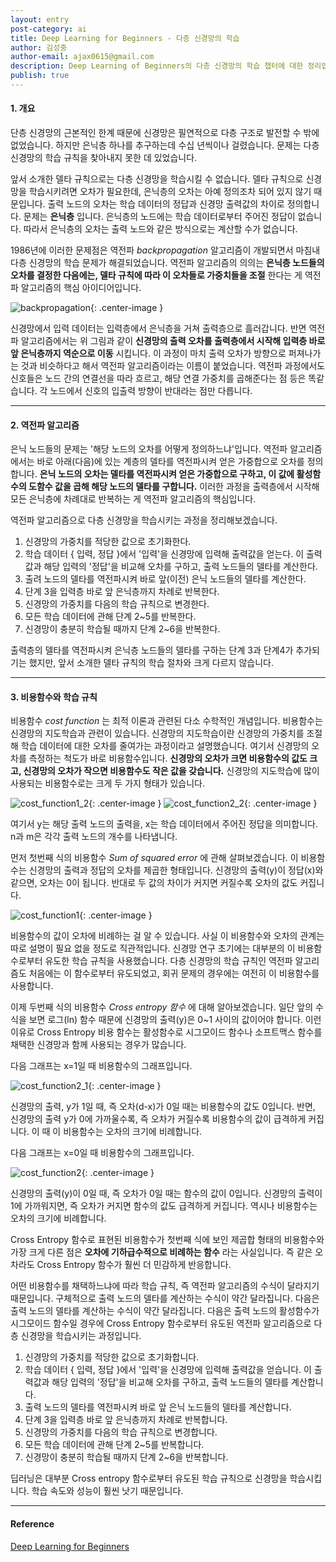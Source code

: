 ```yaml
---
layout: entry
post-category: ai
title: Deep Learning for Beginners - 다층 신경망의 학습
author: 김성중
author-email: ajax0615@gmail.com
description: Deep Learning of Beginners의 다층 신경망의 학습 챕터에 대한 정리입니다.
publish: true
---
```


#### 1. 개요
단층 신경망의 근본적인 한계 때문에 신경망은 필연적으로 다층 구조로 발전할 수 밖에 없었습니다. 하지만 은닉층 하나를 추구하는데 수십 년씩이나 걸렸습니다. 문제는 다층 신경망의 학습 규칙을 찾아내지 못한 데 있었습니다.

앞서 소개한 델타 규칙으로는 다층 신경망을 학습시킬 수 없습니다. 델타 규칙으로 신경망을 학습시키려면 오차가 필요한데, 은닉층의 오차는 아예 정의조차 되어 있지 않기 때문입니다. 출력 노드의 오차는 학습 데이터의 정답과 신경망 출력값의 차이로 정의합니다. 문제는 **은닉층** 입니다. 은닉층의 노드에는 학습 데이터로부터 주어진 정답이 없습니다. 따라서 은닉층의 오차는 출력 노드와 같은 방식으로는 계산할 수가 없습니다.

1986년에 이러한 문제점은 역전파 *backpropagation* 알고리즘이 개발되면서 마침내 다층 신경망의 학습 문제가 해결되었습니다. 역전파 알고리즘의 의의는 **은닉층 노드들의 오차를 결정한 다음에는, 델타 규칙에 따라 이 오차들로 가중치들을 조절** 한다는 게 역전파 알고리즘의 핵심 아이디어입니다.

![backpropagation](/images/2017/04/13/backpropagation.png "backpropagation"){: .center-image }

신경망에서 입력 데이터는 입력층에서 은닉층을 거쳐 출력층으로 흘러갑니다. 반면 역전파 알고리즘에서는 위 그림과 같이 **신경망의 출력 오차를 출력층에서 시작해 입력층 바로 앞 은닉층까지 역순으로 이동** 시킵니다. 이 과정이 마치 출력 오차가 방향으로 퍼져나가는 것과 비슷하다고 해서 역전파 알고리즘이라는 이름이 붙었습니다. 역전파 과정에서도 신호들은 노드 간의 연결선을 따라 흐르고, 해당 연결 가중치를 곱해준다는 점 등은 똑같습니다. 각 노드에서 신호의 입출력 방향이 반대라는 점만 다릅니다.

---

#### 2. 역전파 알고리즘
은닉 노드들의 문제는 '해당 노드의 오차를 어떻게 정의하느냐'입니다. 역전파 알고리즘에서는 바로 아래(다음)에 있는 계층의 델타를 역전파시켜 얻은 가중합으로 오차를 정의합니다. **은닉 노드의 오차는 델타를 역전파시켜 얻은 가중합으로 구하고, 이 값에 활성함수의 도함수 값을 곱해 해당 노드의 델타를 구합니다.** 이러한 과정을 출력층에서 시작해 모든 은닉층에 차례대로 반복하는 게 역전파 알고리즘의 핵심입니다.

역전파 알고리즘으로 다층 신경망을 학습시키는 과정을 정리해보겠습니다.

1. 신경망의 가중치를 적당한 값으로 초기화한다.
2. 학습 데이터 { 입력, 정답 }에서 '입력'을 신경망에 입력해 출력값을 얻는다. 이 출력값과 해당 입력의 '정답'을 비교해 오차를 구하고, 출력 노드들의 델타를 계산한다.
3. 출려 노드의 델타를 역전파시켜 바로 앞(이전) 은닉 노드들의 델타를 계산한다.
4. 단계 3을 입력층 바로 앞 은닉층까지 차례로 반복한다.
5. 신경망의 가중치를 다음의 학습 규칙으로 변경한다.
6. 모든 학습 데이터에 관해 단계 2~5를 반복한다.
7. 신경망이 충분히 학습될 때까지 단계 2~6을 반복한다.

출력층의 델타를 역전파시켜 은닉층 노드들의 델타를 구하는 단계 3과 단계4가 추가되기는 했지만, 앞서 소개한 델타 규칙의 학습 절차와 크게 다르지 않습니다.

---

#### 3. 비용함수와 학습 규칙
비용함수 *cost function* 는 최적 이론과 관련된 다소 수학적인 개념입니다. 비용함수는 신경망의 지도학습과 관련이 있습니다. 신경망의 지도학습이란 신경망의 가중치를 조절해 학습 데이터에 대한 오차를 줄여가는 과정이라고 설명했습니다. 여기서 신경망의 오차를 측정하는 척도가 바로 비용함수입니다. **신경망의 오차가 크면 비용함수의 값도 크고, 신경망의 오차가 작으면 비용함수도 작은 값을 갖습니다.** 신경망의 지도학습에 많이 사용되는 비용함수로는 크게 두 가지 형태가 있습니다.

![cost_function1_2](/images/2017/04/13/cost_function1_1.png "cost_function1"){: .center-image }
![cost_function2_2](/images/2017/04/13/cost_function2_2.png "cost_function2"){: .center-image }

여기서 y는 해당 출력 노드의 출력을, x는 학습 데이터에서 주어진 정답을 의미합니다. n과 m은 각각 출력 노드의 개수를 나타냅니다.

먼저 첫번째 식의 비용함수 *Sum of squared error* 에 관해 살펴보겠습니다. 이 비용함수는 신경망의 출력과 정답의 오차를 제곱한 형태입니다. 신경망의 출력(y)이 정답(x)와 같으면, 오차는 0이 됩니다. 반대로 두 값의 차이가 커지면 커질수록 오차의 값도 커집니다.

![cost_function1](/images/2017/04/13/cost_function1.png "cost_function1"){: .center-image }

비용함수의 값이 오차에 비례하는 걸 알 수 있습니다. 사실 이 비용함수와 오차의 관계는 따로 설명이 필요 없을 정도로 직관적입니다. 신경망 연구 초기에는 대부분의 이 비용함수로부터 유도한 학습 규칙을 사용했습니다. 다층 신경망의 학습 규칙인 역전파 알고리즘도 처음에는 이 함수로부터 유도되었고, 회귀 문제의 경우에는 여전히 이 비용함수를 사용합니다.

이제 두번째 식의 비용함수 *Cross entropy 함수* 에 대해 알아보겠습니다. 일단 앞의 수식을 보면 로그(ln) 함수 때문에 신경망의 출력(y)은 0~1 사이의 값이어야 합니다. 이런 이유로 Cross Entropy 비용 함수는 활성함수로 시그모이드 함수나 소프트맥스 함수를 채택한 신경망과 함께 사용되는 경우가 많습니다.

다음 그래프는 x=1일 때 비용함수의 그래프입니다.

![cost_function2_1](/images/2017/04/13/cost_function2_1.png "cost_function2_1"){: .center-image }

신경망의 출력, y가 1일 때, 즉 오차(d-x)가 0일 때는 비용함수의 값도 0입니다. 반면, 신경망의 출력 y가 0에 가까울수록, 즉 오차가 커질수록 비용함수의 값이 급격하게 커집니다. 이 때 이 비용함수는 오차의 크기에 비례합니다.

다음 그래프는 x=0일 때 비용함수의 그래프입니다.

![cost_function2](/images/2017/04/13/cost_function2.png "cost_function2"){: .center-image }

신경망의 출력(y)이 0일 때, 즉 오차가 0일 때는 함수의 값이 0입니다. 신경망의 출력이 1에 가까워지면, 즉 오차가 커지면 함수의 값도 급격하게 커집니다. 역시나 비용함수는 오차의 크기에 비례합니다.

Cross Entropy 함수로 표현된 비용함수가 첫번째 식에 보인 제곱합 형태의 비용함수와 가장 크게 다른 점은 **오차에 기하급수적으로 비례하는 함수** 라는 사실입니다. 즉 같은 오차라도 Cross Entropy 함수가 훨씬 더 민감하게 반응합니다.

어떤 비용함수를 채택하느냐에 따라 학습 규칙, 즉 역전파 알고리즘의 수식이 달라지기 때문입니다. 구체적으로 출력 노드의 델타를 계산하는 수식이 약간 달라집니다. 다음은 출력 노드의 델타를 계산하는 수식이 약간 달라집니다. 다음은 출력 노드의 활성함수가 시그모이드 함수일 경우에 Cross Entropy 함수로부터 유도된 역전파 알고리즘으로 다층 신경망을 학습시키는 과정입니다.

1. 신경망의 가중치를 적당한 값으로 초기화합니다.
2. 학습 데이터 { 입력, 정답 }에서 '입력'을 신경망에 입력해 출력값을 얻습니다. 이 출력값과 해당 입력의 '정답'을 비교해 오차를 구하고, 출력 노드들의 델타를 계산합니다.
3. 출력 노드의 델타를 역전파시켜 바로 앞 은닉 노드들의 델타를 계산합니다.
4. 단계 3을 입력층 바로 앞 은닉층까지 차례로 반복합니다.
5. 신경망의 가중치를 다음의 학습 규칙으로 변경합니다.
6. 모든 학습 데이터에 관해 단계 2~5를 반복합니다.
7. 신경망이 충분히 학습될 때까지 단계 2~6을 반복합니다.

딥러닝은 대부분 Cross entropy 함수로부터 유도된 학습 규칙으로 신경망을 학습시킵니다. 학습 속도와 성능이 훨씬 낫기 때문입니다.

---

#### Reference
[Deep Learning for Beginners](https://deeplearning4j.org/deeplearningforbeginners.html)
